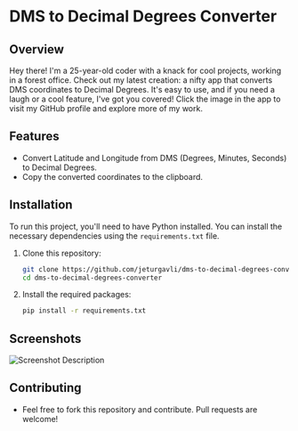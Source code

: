 # DMS to Decimal Degrees Converter

## Overview
Hey there! I'm a 25-year-old coder with a knack for cool projects, working in a forest office. Check out my latest creation: a nifty app that converts DMS coordinates to Decimal Degrees. It's easy to use, and if you need a laugh or a cool feature, I've got you covered! Click the image in the app to visit my GitHub profile and explore more of my work.

## Features
- Convert Latitude and Longitude from DMS (Degrees, Minutes, Seconds) to Decimal Degrees.
- Copy the converted coordinates to the clipboard.

## Installation
To run this project, you'll need to have Python installed. You can install the necessary dependencies using the `requirements.txt` file.


1. Clone this repository:
   ```bash
   git clone https://github.com/jeturgavli/dms-to-decimal-degrees-converter.git
   cd dms-to-decimal-degrees-converter
2. Install the required packages:
    ```bash
    pip install -r requirements.txt
    ```
## Screenshots
![Screenshot Description](Img/02.jpg)
## Contributing
- Feel free to fork this repository and contribute. Pull requests are welcome!

